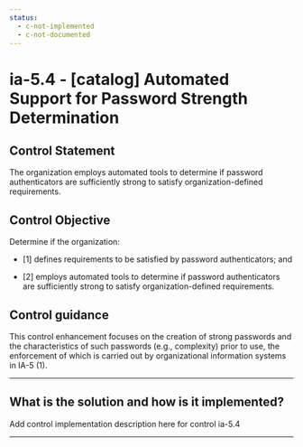 ```yaml
---
status:
  - c-not-implemented
  - c-not-documented
---
```


# ia-5.4 - \[catalog\] Automated Support for Password Strength Determination

## Control Statement

The organization employs automated tools to determine if password authenticators are sufficiently strong to satisfy organization-defined requirements.

## Control Objective

Determine if the organization:

- \[1\] defines requirements to be satisfied by password authenticators; and

- \[2\] employs automated tools to determine if password authenticators are sufficiently strong to satisfy organization-defined requirements.

## Control guidance

This control enhancement focuses on the creation of strong passwords and the characteristics of such passwords (e.g., complexity) prior to use, the enforcement of which is carried out by organizational information systems in IA-5 (1).

______________________________________________________________________

## What is the solution and how is it implemented?

Add control implementation description here for control ia-5.4

______________________________________________________________________
